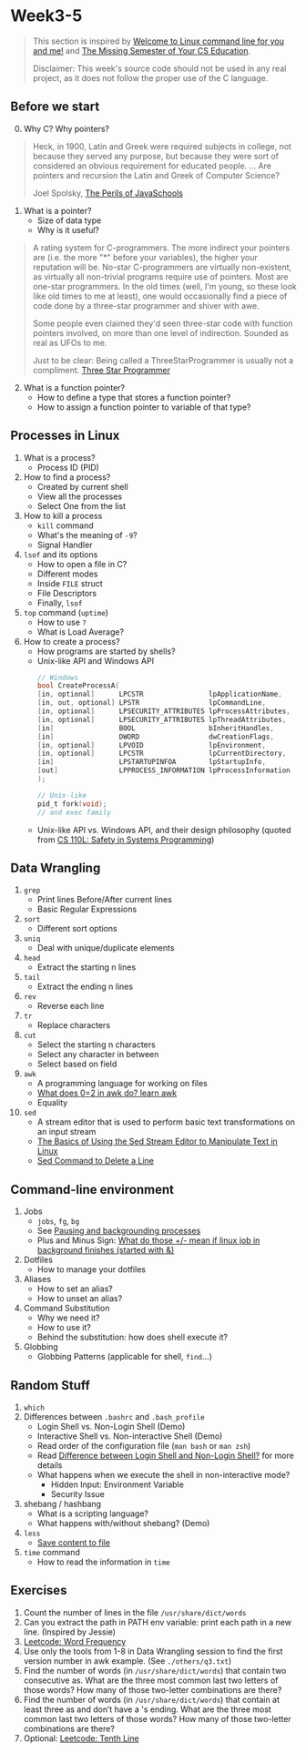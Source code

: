 # Week3-5

> This section is inspired by [Welcome to Linux command line for you and me!] and [The Missing Semester of Your CS Education].
>
> Disclaimer: This week's source code should not be used in any real project, as it does not follow the proper use of the C language.

[Welcome to Linux command line for you and me!]: https://lym.readthedocs.io/en/latest/index.html "Welcome to Linux command line for you and me!"
[The Missing Semester of Your CS Education]: https://missing.csail.mit.edu/ "The Missing Semester of Your CS Education"

## Before we start

0. Why C? Why pointers?

> Heck, in 1900, Latin and Greek were required subjects in college, not because they served any purpose, but because they were sort of considered an obvious requirement for educated people. ... Are pointers and recursion the Latin and Greek of Computer Science?
>
> Joel Spolsky, [The Perils of JavaSchools]

[The Perils of JavaSchools]: https://www.joelonsoftware.com/2005/12/29/the-perils-of-javaschools-2/ "The Perils of JavaSchools"

1. What is a pointer?
    - Size of data type
    - Why is it useful?

> A rating system for C-programmers. The more indirect your pointers are (i.e. the more "*" before your variables), the higher your reputation will be. No-star C-programmers are virtually non-existent, as virtually all non-trivial programs require use of pointers. Most are one-star programmers. In the old times (well, I'm young, so these look like old times to me at least), one would occasionally find a piece of code done by a three-star programmer and shiver with awe.
>
> Some people even claimed they'd seen three-star code with function pointers involved, on more than one level of indirection. Sounded as real as UFOs to me.
>
> Just to be clear: Being called a ThreeStarProgrammer is usually not a compliment. [Three Star Programmer]

[Three Star Programmer]: https://wiki.c2.com/?ThreeStarProgrammer "Three Star Programmer"


2. What is a function pointer?
    - How to define a type that stores a function pointer?
    - How to assign a function pointer to variable of that type?


## Processes in Linux

1. What is a process?
    - Process ID (PID)
2. How to find a process?
    - Created by current shell
    - View all the processes
    - Select One from the list
3. How to kill a process
    - `kill` command
    - What's the meaning of `-9`?
    - Signal Handler
4. `lsof` and its options
    - How to open a file in C?
    - Different modes
    - Inside `FILE` struct
    - File Descriptors
    - Finally, `lsof`
5. `top` command (`uptime`)
    - How to use `?`
    - What is Load Average?
6. How to create a process?
    - How programs are started by shells?
    - Unix-like API and Windows API
        ```c
        // Windows
        bool CreateProcessA(
        [in, optional]      LPCSTR                lpApplicationName,
        [in, out, optional] LPSTR                 lpCommandLine,
        [in, optional]      LPSECURITY_ATTRIBUTES lpProcessAttributes,
        [in, optional]      LPSECURITY_ATTRIBUTES lpThreadAttributes,
        [in]                BOOL                  bInheritHandles,
        [in]                DWORD                 dwCreationFlags,
        [in, optional]      LPVOID                lpEnvironment,
        [in, optional]      LPCSTR                lpCurrentDirectory,
        [in]                LPSTARTUPINFOA        lpStartupInfo,
        [out]               LPPROCESS_INFORMATION lpProcessInformation
        );

        // Unix-like
        pid_t fork(void);
        // and exec family
        ```
    - Unix-like API vs. Windows API, and their design philosophy (quoted from [CS 110L: Safety in Systems Programming])

[CS 110L: Safety in Systems Programming]: https://reberhardt.com/cs110l/spring-2020/slides/lecture-07.pdf "CS 110L: Safety in Systems Programming"


## Data Wrangling

1. `grep`
    - Print lines Before/After current lines
    - Basic Regular Expressions
2. `sort`
    - Different sort options
3. `uniq`
    - Deal with unique/duplicate elements
4. `head`
    - Extract the starting n lines
5. `tail`
    - Extract the ending n lines
6. `rev`
    - Reverse each line
7. `tr`
    - Replace characters
8. `cut`
    - Select the starting n characters
    - Select any character in between
    - Select based on field
9. `awk`
    - A programming language for working on files
    - [What does $0=$2 in awk do? learn awk](https://kau.sh/blog/awk-1-oneliner-dollar-explanation/)
    - Equality
10. `sed`
    - A stream editor that is used to perform basic text transformations on an input stream
    - [The Basics of Using the Sed Stream Editor to Manipulate Text in Linux](https://www.digitalocean.com/community/tutorials/the-basics-of-using-the-sed-stream-editor-to-manipulate-text-in-linux)
    - [Sed Command to Delete a Line](https://linuxhint.com/sed-command-to-delete-a-line/)


## Command-line environment

1. Jobs
    - `jobs`, `fg`, `bg`
    - See [Pausing and backgrounding processes](https://missing.csail.mit.edu/2020/command-line)
    - Plus and Minus Sign: [What do those +/- mean if linux job in background finishes (started with &)](https://superuser.com/questions/559211/what-do-those-mean-if-linux-job-in-background-finishes-started-with)
2. Dotfiles
    - How to manage your dotfiles
3. Aliases
    - How to set an alias?
    - How to unset an alias?
4. Command Substitution
    - Why we need it?
    - How to use it?
    - Behind the substitution: how does shell execute it?
5. Globbing
    - Globbing Patterns (applicable for shell, `find`...)


## Random Stuff

1. `which`
2. Differences between `.bashrc` and `.bash_profile`
    - Login Shell vs. Non-Login Shell (Demo)
    - Interactive Shell vs. Non-interactive Shell (Demo)
    - Read order of the configuration file (`man bash` or `man zsh`)
    - Read [Difference between Login Shell and Non-Login Shell?](https://unix.stackexchange.com/questions/38175/difference-between-login-shell-and-non-login-shell) for more details
    - What happens when we execute the shell in non-interactive mode?
        - Hidden Input: Environment Variable
        - Security Issue
3. shebang / hashbang
    - What is a scripting language?
    - What happens with/without shebang? (Demo)
4. `less`
    - [Save content to file](https://superuser.com/questions/290908/how-can-i-save-the-current-contents-of-less-to-a-file)
5. `time` command
    - How to read the information in `time`


## Exercises

1. Count the number of lines in the file `/usr/share/dict/words`
2. Can you extract the path in PATH env variable: print each path in a new line. (Inspired by Jessie)
3. [Leetcode: Word Frequency](https://leetcode.com/problems/word-frequency/)
4. Use only the tools from 1-8 in Data Wrangling session to find the first version number in awk example. (See `./others/q3.txt`)
5. Find the number of words (in `/usr/share/dict/words`) that contain two consecutive as. What are the three most common last two letters of those words? How many of those two-letter combinations are there?
6. Find the number of words (in `/usr/share/dict/words`) that contain at least three as and don’t have a 's ending. What are the three most common last two letters of those words? How many of those two-letter combinations are there?
7. Optional: [Leetcode: Tenth Line](https://leetcode.com/problems/tenth-line/)